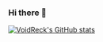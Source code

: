 ### Hi there 👋

[![VoidReck's GitHub stats](https://github-readme-stats.vercel.app/api?username=VoidReck)](https://github.com/VoidReck)


<!--
**VoidReck/VoidReck** is a ✨ _special_ ✨ repository because its `README.md` (this file) appears on your GitHub profile.
